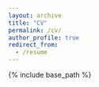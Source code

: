 ```yaml
---
layout: archive
title: "CV"
permalink: /cv/
author_profile: true
redirect_from:
  - /resume
---
```


{% include base_path %}

<object data="/files/20250522_CV_SaraMatias.pdf" type="application/pdf" width="100%"> </object>

<!-- <embed src="/files/resume.pdf" type="application.pdf"> This does not work -->
